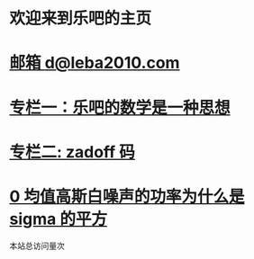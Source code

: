 # 欢迎来到乐吧的主页
# [邮箱 d@leba2010.com](myabout.html)
# [专栏一：乐吧的数学是一种思想](/python_teaching/index.html)
# [专栏二: zadoff 码](/zadoff/zadoff_fast_dft_algorithm_explain/zadoff_fast_dft_algorithm_explain.html)
# [0 均值高斯白噪声的功率为什么是 sigma 的平方](gaussion_withe_noise_power.html)


<script async src="//busuanzi.ibruce.info/busuanzi/2.3/busuanzi.pure.mini.js"></script>
<span id="busuanzi_container_site_pv">本站总访问量<span id="busuanzi_value_site_pv"></span>次</span>

